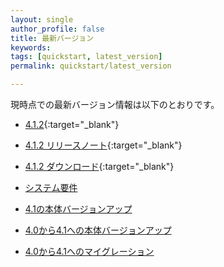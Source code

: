 ```yaml
---
layout: single
author_profile: false
title: 最新バージョン
keywords:
tags: [quickstart, latest_version]
permalink: quickstart/latest_version

---
```


現時点での最新バージョン情報は以下のとおりです。

- [4.1.2](https://github.com/EC-CUBE/ec-cube/tree/4.1.2){:target="_blank"}
- [4.1.2 リリースノート](https://github.com/EC-CUBE/ec-cube/releases/latest){:target="_blank"}
- [4.1.2 ダウンロード](https://www.ec-cube.net/download/){:target="_blank"}

- [システム要件](requirement)

- [4.1の本体バージョンアップ](/update41x)
- [4.0から4.1への本体バージョンアップ](/update41)
- [4.0から4.1へのマイグレーション](/update-40-41)
